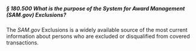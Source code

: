 ##### § 180.500 What is the purpose of the System for Award Management (SAM.gov) Exclusions? #####

The *SAM.gov* Exclusions is a widely available source of the most current information about persons who are excluded or disqualified from covered transactions.